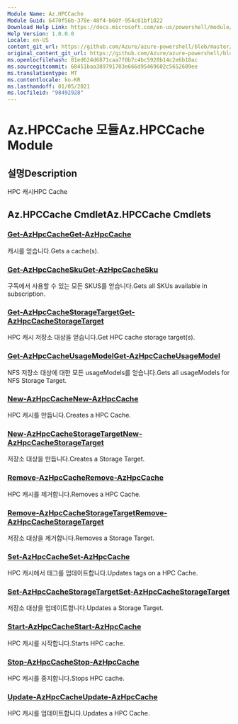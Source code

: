 ```yaml
---
Module Name: Az.HPCCache
Module Guid: 6470f56b-378e-48f4-b60f-954c01bf1822
Download Help Link: https://docs.microsoft.com/en-us/powershell/module/az.hpccache
Help Version: 1.0.0.0
Locale: en-US
content_git_url: https://github.com/Azure/azure-powershell/blob/master/src/HPCCache/HPCCache/help/Az.HPCCache.md
original_content_git_url: https://github.com/Azure/azure-powershell/blob/master/src/HPCCache/HPCCache/help/Az.HPCCache.md
ms.openlocfilehash: 81ed624d6871caa7f0b7c4bc5920b14c2e6b18ac
ms.sourcegitcommit: 68451baa389791703e666d95469602c5652609ee
ms.translationtype: MT
ms.contentlocale: ko-KR
ms.lasthandoff: 01/05/2021
ms.locfileid: "98492928"
---
```

# <span data-ttu-id="ff39d-101">Az.HPCCache 모듈</span><span class="sxs-lookup"><span data-stu-id="ff39d-101">Az.HPCCache Module</span></span>
## <span data-ttu-id="ff39d-102">설명</span><span class="sxs-lookup"><span data-stu-id="ff39d-102">Description</span></span>
<span data-ttu-id="ff39d-103">HPC 캐시</span><span class="sxs-lookup"><span data-stu-id="ff39d-103">HPC Cache</span></span>

## <span data-ttu-id="ff39d-104">Az.HPCCache Cmdlet</span><span class="sxs-lookup"><span data-stu-id="ff39d-104">Az.HPCCache Cmdlets</span></span>
### [<span data-ttu-id="ff39d-105">Get-AzHpcCache</span><span class="sxs-lookup"><span data-stu-id="ff39d-105">Get-AzHpcCache</span></span>](Get-AzHpcCache.md)
<span data-ttu-id="ff39d-106">캐시를 얻습니다.</span><span class="sxs-lookup"><span data-stu-id="ff39d-106">Gets a cache(s).</span></span>

### [<span data-ttu-id="ff39d-107">Get-AzHpcCacheSku</span><span class="sxs-lookup"><span data-stu-id="ff39d-107">Get-AzHpcCacheSku</span></span>](Get-AzHpcCacheSku.md)
<span data-ttu-id="ff39d-108">구독에서 사용할 수 있는 모든 SKUS를 얻습니다.</span><span class="sxs-lookup"><span data-stu-id="ff39d-108">Gets all SKUs available in subscription.</span></span>

### [<span data-ttu-id="ff39d-109">Get-AzHpcCacheStorageTarget</span><span class="sxs-lookup"><span data-stu-id="ff39d-109">Get-AzHpcCacheStorageTarget</span></span>](Get-AzHpcCacheStorageTarget.md)
<span data-ttu-id="ff39d-110">HPC 캐시 저장소 대상을 얻습니다.</span><span class="sxs-lookup"><span data-stu-id="ff39d-110">Get HPC cache storage target(s).</span></span>

### [<span data-ttu-id="ff39d-111">Get-AzHpcCacheUsageModel</span><span class="sxs-lookup"><span data-stu-id="ff39d-111">Get-AzHpcCacheUsageModel</span></span>](Get-AzHpcCacheUsageModel.md)
<span data-ttu-id="ff39d-112">NFS 저장소 대상에 대한 모든 usageModels를 얻습니다.</span><span class="sxs-lookup"><span data-stu-id="ff39d-112">Gets all usageModels for NFS Storage Target.</span></span>

### [<span data-ttu-id="ff39d-113">New-AzHpcCache</span><span class="sxs-lookup"><span data-stu-id="ff39d-113">New-AzHpcCache</span></span>](New-AzHpcCache.md)
<span data-ttu-id="ff39d-114">HPC 캐시를 만듭니다.</span><span class="sxs-lookup"><span data-stu-id="ff39d-114">Creates a HPC Cache.</span></span>

### [<span data-ttu-id="ff39d-115">New-AzHpcCacheStorageTarget</span><span class="sxs-lookup"><span data-stu-id="ff39d-115">New-AzHpcCacheStorageTarget</span></span>](New-AzHpcCacheStorageTarget.md)
<span data-ttu-id="ff39d-116">저장소 대상을 만듭니다.</span><span class="sxs-lookup"><span data-stu-id="ff39d-116">Creates a Storage Target.</span></span>

### [<span data-ttu-id="ff39d-117">Remove-AzHpcCache</span><span class="sxs-lookup"><span data-stu-id="ff39d-117">Remove-AzHpcCache</span></span>](Remove-AzHpcCache.md)
<span data-ttu-id="ff39d-118">HPC 캐시를 제거합니다.</span><span class="sxs-lookup"><span data-stu-id="ff39d-118">Removes a HPC Cache.</span></span>

### [<span data-ttu-id="ff39d-119">Remove-AzHpcCacheStorageTarget</span><span class="sxs-lookup"><span data-stu-id="ff39d-119">Remove-AzHpcCacheStorageTarget</span></span>](Remove-AzHpcCacheStorageTarget.md)
<span data-ttu-id="ff39d-120">저장소 대상을 제거합니다.</span><span class="sxs-lookup"><span data-stu-id="ff39d-120">Removes a Storage Target.</span></span>

### [<span data-ttu-id="ff39d-121">Set-AzHpcCache</span><span class="sxs-lookup"><span data-stu-id="ff39d-121">Set-AzHpcCache</span></span>](Set-AzHpcCache.md)
<span data-ttu-id="ff39d-122">HPC 캐시에서 태그를 업데이트합니다.</span><span class="sxs-lookup"><span data-stu-id="ff39d-122">Updates tags on a HPC Cache.</span></span>

### [<span data-ttu-id="ff39d-123">Set-AzHpcCacheStorageTarget</span><span class="sxs-lookup"><span data-stu-id="ff39d-123">Set-AzHpcCacheStorageTarget</span></span>](Set-AzHpcCacheStorageTarget.md)
<span data-ttu-id="ff39d-124">저장소 대상을 업데이트합니다.</span><span class="sxs-lookup"><span data-stu-id="ff39d-124">Updates a Storage Target.</span></span>

### [<span data-ttu-id="ff39d-125">Start-AzHpcCache</span><span class="sxs-lookup"><span data-stu-id="ff39d-125">Start-AzHpcCache</span></span>](Start-AzHpcCache.md)
<span data-ttu-id="ff39d-126">HPC 캐시를 시작합니다.</span><span class="sxs-lookup"><span data-stu-id="ff39d-126">Starts HPC cache.</span></span>

### [<span data-ttu-id="ff39d-127">Stop-AzHpcCache</span><span class="sxs-lookup"><span data-stu-id="ff39d-127">Stop-AzHpcCache</span></span>](Stop-AzHpcCache.md)
<span data-ttu-id="ff39d-128">HPC 캐시를 중지합니다.</span><span class="sxs-lookup"><span data-stu-id="ff39d-128">Stops HPC cache.</span></span>

### [<span data-ttu-id="ff39d-129">Update-AzHpcCache</span><span class="sxs-lookup"><span data-stu-id="ff39d-129">Update-AzHpcCache</span></span>](Update-AzHpcCache.md)
<span data-ttu-id="ff39d-130">HPC 캐시를 업데이트합니다.</span><span class="sxs-lookup"><span data-stu-id="ff39d-130">Updates a HPC Cache.</span></span>

